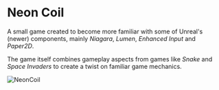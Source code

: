 # Neon Coil

A small game created to become more familiar with some of Unreal's (newer) components, mainly _Niagara_, _Lumen_, _Enhanced Input_ and _Paper2D_.
 
The game itself combines gameplay aspects from games like _Snake_ and _Space Invaders_ to create a twist on familiar game mechanics. 


![NeonCoil](https://github.com/DennisVidal/NeonCoil/assets/56507722/f85ce46c-2e54-4192-906e-74da4ffe58a6)
